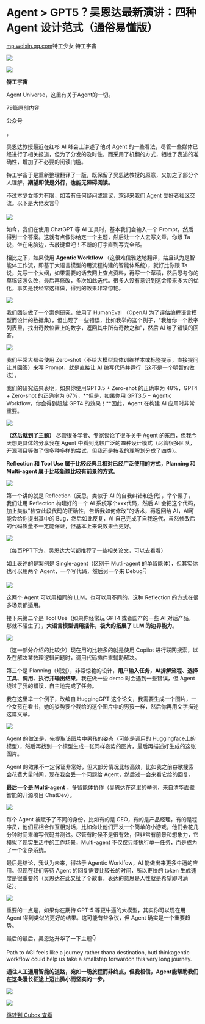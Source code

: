 Agent \> GPT5？吴恩达最新演讲：四种 Agent 设计范式（通俗易懂版）
==========================================

[mp.weixin.qq.com](https://mp.weixin.qq.com/s/6sh39yEO4YGZI-BGPjJnCg)特工少女 特工宇宙

![](https://cubox.pro/c/filters:no_upscale()?imageUrl=https%3A%2F%2Fmmbiz.qpic.cn%2Fsz_mmbiz_jpg%2F0v4p9yzE7NL9Wl1tczUVzJk7bpyHQRJ2BfBhSTGKbVU2byHdSBInFQyh4iahnbxib52bKU6UqoN6z8hCPE6IXUgA%2F640%3Fwx_fmt%3Djpeg)

![](https://image.cubox.pro/cardImg/495dvk9mw8r75junpr41aywcmek6aw4d89quvcsw4xakxhktw?imageMogr2/quality/90/ignore-error/1)

**特工宇宙**

Agent Universe，这里有关于Agent的一切。

79篇原创内容

公众号

，

吴恩达教授最近在红杉 AI 峰会上讲述了他对 Agent 的一些看法，尽管一些媒体已经进行了相关报道，但为了分发的及时性，而采用了机翻的方式，牺牲了表述的准确性，增加了不必要的阅读门槛。  

特工宇宙于是重新整理翻译了一版，既保留了吴恩达教授的原意，又加之了部分个人理解。**期望即使是外行，也能无障碍阅读。**   

不过本少女能力有限，如若有任何疑问或建议，欢迎来我们 Agent 爱好者社区交流。以下是大佬发言👇  

![](https://cubox.pro/c/filters:no_upscale()?imageUrl=https%3A%2F%2Fmmbiz.qpic.cn%2Fsz_mmbiz_png%2F0v4p9yzE7NJwzVlLqGopQickSt0lMzSYqquAUUcSO9uMuJ8fbow25YMxRvzicG2mD4icTdAg5FiaKtia5tJics6hJAGA%2F640%3Fwx_fmt%3Dpng%26from%3Dappmsg)

如今，我们在使用 ChatGPT 等 AI 工具时，基本我们会输入一个 Prompt，然后得到一个答案。这就有点像你给定一个主题，然后让一个人去写文章，你跟 Ta 说，坐在电脑边，去敲键盘吧！不断的打字直到写完全部。

相比之下，如果使用 **Agentic Workflow** （这很难信雅达地翻译，姑且认为是智能体工作流，即基于大语言模型的用流程构建的智能体系统），就好比你跟 Ta 说，先写一个大纲，如果需要的话去网上查点资料，再写一个草稿，然后思考你的草稿该怎么改，最后再修改，多次如此迭代。很多人没有意识到这会带来多大的优化，事实是我经常这样做，得到的效果非常惊艳。  

![](https://cubox.pro/c/filters:no_upscale()?imageUrl=https%3A%2F%2Fmmbiz.qpic.cn%2Fsz_mmbiz_png%2FwqO5B9doEHfgKvLticclSfubibEShEqcXWkQP3sACes1nJl9qXtuD50jKiazGXo1MMvjCpdImuCPNn5Hiat8g97KOw%2F640%3Fwx_fmt%3Dother%26from%3Dappmsg%26tp%3Dwebp%26wxfrom%3D5%26wx_lazy%3D1%26wx_co%3D1)

我们团队做了一个案例研究，使用了 HumanEval （OpenAI 为了评估编程语言模型而设计的数据集），但出现了一些错误，比如我举的这个例子，"我给你一个数字列表里，找出奇数位置上的数字，返回其中所有奇数之和"，然后 AI 给了错误的回答。  

![](https://cubox.pro/c/filters:no_upscale()?imageUrl=https%3A%2F%2Fmmbiz.qpic.cn%2Fsz_mmbiz_png%2FwqO5B9doEHfgKvLticclSfubibEShEqcXWUSxcmX2NGbKUONdRw4bGnyK9z8UmrlY6A8TBY3sElU1hmtwlct0IsA%2F640%3Fwx_fmt%3Dother%26from%3Dappmsg%26tp%3Dwebp%26wxfrom%3D5%26wx_lazy%3D1%26wx_co%3D1)

我们平常大都会使用 Zero-shot（不给大模型具体训练样本或标签提示，直接提问让其回答）来写 Prompt，就是直接让 AI 编写代码并运行（这不是一个明智的做法）。

我们的研究结果表明，如果你使用GPT3.5 + Zero-shot 的正确率为 48%，GPT4 + Zero-shot 的正确率为 67%，**但是，如果你用 GPT3.5 + Agentic Workflow，你会得到超越 GPT4 的效果！**因此，Agent 在构建 AI 应用时非常重要。

![](https://cubox.pro/c/filters:no_upscale()?imageUrl=https%3A%2F%2Fmmbiz.qpic.cn%2Fsz_mmbiz_png%2FwqO5B9doEHfgKvLticclSfubibEShEqcXWt47KBktqzdzMXOhCwDk7mvxpeTuzOrkFIqVxyNMGr0KHkKZjPHbsaA%2F640%3Fwx_fmt%3Dother%26from%3Dappmsg%26tp%3Dwebp%26wxfrom%3D5%26wx_lazy%3D1%26wx_co%3D1)

**（然后就到了主题）** 尽管很多学者、专家谈论了很多关于 Agent 的东西，但我今天想更具体的分享我在 Agent 中看到比较广泛的四种设计模式（尽管很多团队，开源项目等做了很多种多样的尝试，但我还是按我的理解划分成了四类）。  

**Reflection 和 Tool Use 属于比较经典且相对已经广泛使用的方式，Planning 和 Multi-agent 属于比较新颖比较有前景的方式。**   

![](https://cubox.pro/c/filters:no_upscale()?imageUrl=https%3A%2F%2Fmmbiz.qpic.cn%2Fsz_mmbiz_png%2FwqO5B9doEHfgKvLticclSfubibEShEqcXWptFr004MWtiaNBRibcADSicVU8npj1hF2H1Kckl4IS5vangJEeWpQOKEg%2F640%3Fwx_fmt%3Dother%26from%3Dappmsg%26tp%3Dwebp%26wxfrom%3D5%26wx_lazy%3D1%26wx_co%3D1)

第一个讲的就是 Reflection（反思，类似于 AI 的自我纠错和迭代），举个栗子，我们让用 Reflection 构建好的一个 AI 系统写个xxx代码，然后 AI 会把这个代码，加上类似"检查此段代码的正确性，告诉我如何修改"的话术，再返回给 AI，AI可能会给你提出其中的 Bug，然后如此反复，AI 自己完成了自我迭代，虽然修改后的代码质量不一定能保证，但基本上来说效果会更好。  

![](https://cubox.pro/c/filters:no_upscale()?imageUrl=https%3A%2F%2Fmmbiz.qpic.cn%2Fsz_mmbiz_png%2FwqO5B9doEHfgKvLticclSfubibEShEqcXWAqpNzs4XsQUIian9Nh5uCHUJvXiaJjBr5QPQjEph0DrLbibOUK13Quxkw%2F640%3Fwx_fmt%3Dother%26from%3Dappmsg%26tp%3Dwebp%26wxfrom%3D5%26wx_lazy%3D1%26wx_co%3D1)

（每页PPT下方，吴恩达大佬都推荐了一些相关论文，可以去看看）

如上表述的是案例是 Single-agent（区别于 Mutli-agent 的单智能体），但其实你也可以用两个 Agent，一个写代码，然后另一个来 Debug👇  

![](https://cubox.pro/c/filters:no_upscale()?imageUrl=https%3A%2F%2Fmmbiz.qpic.cn%2Fsz_mmbiz_png%2FwqO5B9doEHfgKvLticclSfubibEShEqcXWmxxDI3YNgS1qiaW0ibatMD7Hd6G4Zuwlg4yqZB9EyH76C90bkeSpyo8w%2F640%3Fwx_fmt%3Dother%26from%3Dappmsg%26tp%3Dwebp%26wxfrom%3D5%26wx_lazy%3D1%26wx_co%3D1)

这两个 Agent 可以用相同的 LLM，也可以用不同的，这种 Reflection 的方式在很多场景都适用。  

接下来第二个是 Tool Use（如果你经常玩 GPT4 或者国产的一些 AI 对话产品，那就不陌生了），**大语言模型调用插件，极大的拓展了 LLM 的边界能力**。

![](https://cubox.pro/c/filters:no_upscale()?imageUrl=https%3A%2F%2Fmmbiz.qpic.cn%2Fsz_mmbiz_png%2FwqO5B9doEHfgKvLticclSfubibEShEqcXWTyLD5Ld1k1eKt5UlPpcU7NibYEwkGSGKwo5QXnXuge7QJVyd8G8qCCg%2F640%3Fwx_fmt%3Dother%26from%3Dappmsg%26tp%3Dwebp%26wxfrom%3D5%26wx_lazy%3D1%26wx_co%3D1)  

（这一部分介绍的比较少）现在用的比较多的就是使用 Copilot 进行联网搜索，以及在解决某数理逻辑问题时，调用代码插件来辅助解决。

第三个是 Planning（规划），非常惊艳的设计，**用户输入任务，AI拆解流程、选择工具、调用、执行并输出结果**。我在做一些 demo 时会遇到一些错误，但 Agent 绕过了我的错误，自主地完成了任务。

我在这里举一个例子，改编自 HuggingGPT 这个论文，我需要生成一个图片，一个女孩在看书，她的姿势要个我给的这个图片中的男孩一样，然后你再用文字描述这篇文章。  

![](https://cubox.pro/c/filters:no_upscale()?imageUrl=https%3A%2F%2Fmmbiz.qpic.cn%2Fsz_mmbiz_png%2FwqO5B9doEHfgKvLticclSfubibEShEqcXWVicubNPu5SOK25CmqHK7utHDMleeTSEk9Gt6BN4uH13na4XBh9RvxaA%2F640%3Fwx_fmt%3Dother%26from%3Dappmsg%26tp%3Dwebp%26wxfrom%3D5%26wx_lazy%3D1%26wx_co%3D1)

Agent 的做法是，先提取该图片中男孩的姿态（可能是调用的 Huggingface上的模型），然后再找到一个模型生成一张同样姿势的图片，最后再描述好生成的这张图片。  

Agent 的效果不一定保证非常好，但大部分情况比较高效，比如我之前谷歌搜索会花费大量时间，现在我会丢一个问题给 Agent，然后过一会来看它给的回复。  

**最后一个是 Multi-agent** ，多智能体协作（吴恩达在这里的举例，来自清华面壁智能的开源项目 ChatDev）。  

![](https://cubox.pro/c/filters:no_upscale()?imageUrl=https%3A%2F%2Fmmbiz.qpic.cn%2Fsz_mmbiz_png%2FwqO5B9doEHfgKvLticclSfubibEShEqcXWhyXib8EuYPp1iaibuep7A6dbrrkZGehlo3kNLTdibxvOoFvN3kEepFRNeA%2F640%3Fwx_fmt%3Dother%26from%3Dappmsg%26tp%3Dwebp%26wxfrom%3D5%26wx_lazy%3D1%26wx_co%3D1)

每个 Agent 被赋予了不同的身份，比如有的是 CEO，有的是产品经理，有的是程序员，他们互相合作互相对话，比如你让他们开发一个简单的小游戏，他们会花几分钟时间来编写代码并测试。尽管有时候不是很有效，但非常有前景和想象力，它模拟了现实生活中的工作场景，Multi-agent 不仅仅只能执行单一任务，而是成为了一个复杂系统。

最后是结论，我认为未来，得益于 Agentic Worklfow，AI 能做出来更多牛逼的应用。但现在我们等待 Agent 的回复需要比较长的时间，所以更快的 token 生成速度是很重要的（吴恩达在此又扯了个故事，表达的意思是人性就是希望即时满足）。

![](https://cubox.pro/c/filters:no_upscale()?imageUrl=https%3A%2F%2Fmmbiz.qpic.cn%2Fsz_mmbiz_png%2FwqO5B9doEHfgKvLticclSfubibEShEqcXWTeDsBib4oMjVKLh8uQECB30PklmdBA1iaqQfYC3949uhHEfKqjTpzLBg%2F640%3Fwx_fmt%3Dother%26from%3Dappmsg%26tp%3Dwebp%26wxfrom%3D5%26wx_lazy%3D1%26wx_co%3D1)

重要的一点是，如果你在期待 GPT-5 等更牛逼的大模型，其实你可以现在用 Agent 得到类似的更好的结果。这可能有些争议，但 Agent 确实是一个重要趋势。  

最后的最后，吴恩达升华了一下主题👇  

Path to AGI feels like a journey rather thana destination, butI thinkagentic workflow could help us take a smallstep forwardon this very long journey.

**通往人工通用智能的道路，宛如一场旅程而非终点，但我相信，Agent能帮助我们在这条漫长征途上迈出微小而坚实的一步。**

![](https://cubox.pro/c/filters:no_upscale()?imageUrl=https%3A%2F%2Fmmbiz.qpic.cn%2Fsz_mmbiz_png%2F0v4p9yzE7NI0o7tugdb9BVzoRNgGsub8g51fxwI4pWTjibO8XQTrbPdPGic8Lx5ibYRHogdqmzRR3H5Op8EjLvGxg%2F640%3Fwx_fmt%3Dother%26from%3Dappmsg%26wxfrom%3D5%26wx_lazy%3D1%26wx_co%3D1%26tp%3Dwebp)

![](https://cubox.pro/c/filters:no_upscale()?imageUrl=https%3A%2F%2Fmmbiz.qpic.cn%2Fsz_mmbiz_png%2F0v4p9yzE7NI0o7tugdb9BVzoRNgGsub84l8EmTe21uicTkHN6zIfqWHG1plmyn9lT6w7sLVDia0y9bKBCu3dn8gg%2F640%3Fwx_fmt%3Dother%26from%3Dappmsg%26wxfrom%3D5%26wx_lazy%3D1%26wx_co%3D1%26tp%3Dwebp)

[跳转到 Cubox 查看](https://cubox.pro/my/card?id=7213504480967395449)
